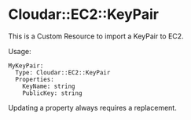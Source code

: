 # Cloudar::EC2::KeyPair

This is a Custom Resource to import a KeyPair to EC2.

Usage:
```
MyKeyPair:
  Type: Cloudar::EC2::KeyPair
  Properties:
    KeyName: string
    PublicKey: string
```
Updating a property always requires a replacement.
